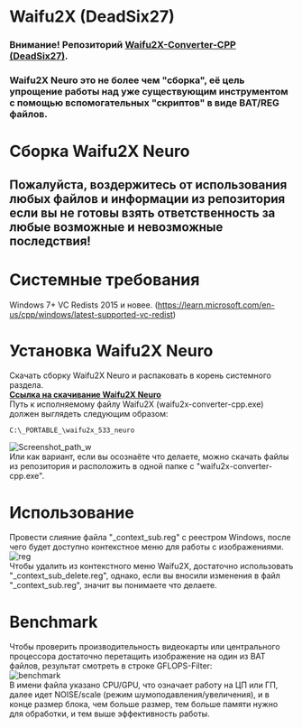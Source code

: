 # Waifu2X (DeadSix27)
### Внимание! Репозиторий [Waifu2X-Converter-CPP (DeadSix27)](https://github.com/DeadSix27/waifu2x-converter-cpp).
### Waifu2X Neuro это не более чем "сборка", её цель упрощение работы над уже существующим инструментом с помощью вспомогательных "скриптов" в виде BAT/REG файлов.
# Сборка Waifu2X Neuro
## Пожалуйста, воздержитесь от использования любых файлов и информации из репозитория если вы не готовы взять ответственность за любые возможные и невозможные последствия!
# Системные требования
Windows 7+
VC Redists 2015 и новее.
(https://learn.microsoft.com/en-us/cpp/windows/latest-supported-vc-redist)

# Установка Waifu2X Neuro
Скачать сборку Waifu2X Neuro и распаковать в корень системного разделa.\
**[Ссылка на скачивание Waifu2X Neuro](https://github.com/Shedou/Neuro/releases/tag/W2XNv2)**\
Путь к исполняемому файлу Waifu2X (waifu2x-converter-cpp.exe) должен выглядеть следующим образом:
```
C:\_PORTABLE_\waifu2x_533_neuro
```
![Screenshot_path_w](https://user-images.githubusercontent.com/19572158/230600897-b0cf2e37-6fe4-475b-b69a-acde64f4beeb.png)\
Или как вариант, если вы осознаёте что делаете, можно скачать файлы из репозитория и расположить в одной папке с "waifu2x-converter-cpp.exe".
# Использование
Провести слияние файла "_context_sub.reg" с реестром Windows, после чего будет доступно контекстное меню для работы с изображениями.\
![reg](https://user-images.githubusercontent.com/19572158/229882146-b717f17a-56b0-4123-ba6f-139843042f1f.png)\
Чтобы удалить из контекстного меню Waifu2X, достаточно использовать "_context_sub_delete.reg", однако, если вы вносили изменения в файл "_context_sub.reg", значит вы понимаете что делаете.
# Benchmark
Чтобы проверить производительность видеокарты или центрального процессора достаточно перетащить изображение на один из BAT файлов, результат смотреть в строке GFLOPS-Filter:\
![benchmark](https://user-images.githubusercontent.com/19572158/229817764-7f3a4074-ad70-48b6-8ba9-c14bea46994c.png)\
В имени файла указано CPU/GPU, что означает работу на ЦП или ГП, далее идет NOISE/scale (режим шумоподавления/увеличения), и в конце размер блока, чем больше размер, тем больше памяти нужно для обработки, и тем выше эффективность работы.
